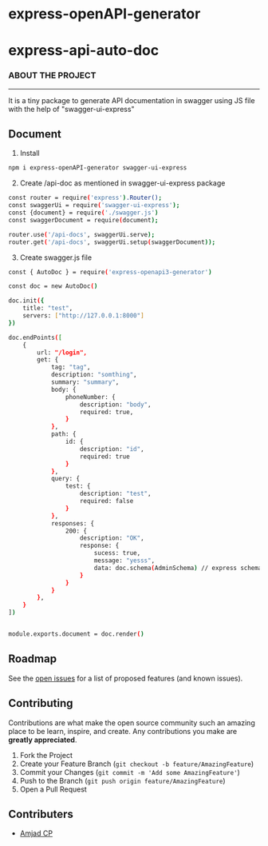 # express-openAPI-generator

# express-api-auto-doc


<!-- ABOUT THE PROJECT -->

### ABOUT THE PROJECT
---

It is a tiny package to generate API documentation in swagger using JS file with the help of "swagger-ui-express"


## Document

1. Install
```sh
npm i express-openAPI-generator swagger-ui-express
```


2. Create /api-doc as mentioned in swagger-ui-express package
```sh
const router = require('express').Router();
const swaggerUi = require('swagger-ui-express');
const {document} = require('./swagger.js')
const swaggerDocument = require(document);

router.use('/api-docs', swaggerUi.serve);
router.get('/api-docs', swaggerUi.setup(swaggerDocument));
```
3. Create swagger.js file
```sh
const { AutoDoc } = require('express-openapi3-generator')

const doc = new AutoDoc()

doc.init({ 
    title: "test",  
    servers: ["http://127.0.0.1:8000"] 
})

doc.endPoints([
    {   
        url: "/login",
        get: {
            tag: "tag",
            description: "somthing",
            summary: "summary",
            body: {
                phoneNumber: {
                    description: "body",
                    required: true,
                }
            },
            path: {
                id: {
                    description: "id",
                    required: true
                }
            },
            query: {
                test: {
                    description: "test",
                    required: false
                }
            },
            responses: {
                200: {
                    description: "OK",
                    response: {
                        sucess: true,
                        message: "yesss",
                        data: doc.schema(AdminSchema) // express schema to openAPI schema
                    }
                }
            }
        },
    }
])


module.exports.document = doc.render()
```

<!-- ROADMAP -->
## Roadmap

See the [open issues](https://github.com/amjadcp/express-openAPI-generator/issues) for a list of proposed features (and known issues).



<!-- CONTRIBUTING -->
## Contributing

Contributions are what make the open source community such an amazing place to be learn, inspire, and create. Any contributions you make are **greatly appreciated**.

1. Fork the Project
2. Create your Feature Branch (`git checkout -b feature/AmazingFeature`)
3. Commit your Changes (`git commit -m 'Add some AmazingFeature'`)
4. Push to the Branch (`git push origin feature/AmazingFeature`)
5. Open a Pull Request


<!-- CONTRIBUTERS -->
## Contributers
* [Amjad CP](https://github.com/amjadcp)